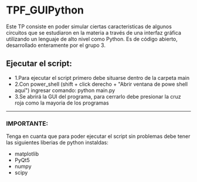 # TPF_GUIPython
Este TP consiste en poder simular ciertas caracteristicas de algunos circuitos que se estudiaron en la materia a través de una interfaz gráfica utilizando un lenguaje de alto nivel como Python. Es de código abierto, desarrollado enteramente por el grupo 3.

## Ejecutar el script:
* 1.Para ejecutar el script primero debe situarse dentro de la carpeta main
* 2.Con power_shell (shift + click derecho + "Abrir ventana de powe shell aquí") ingresar comando: python main.py
* 3.Se abrirá la GUI del programa, para cerrarlo debe presionar la cruz roja como la mayoria de los programas
-------------------------------------
### IMPORTANTE:
Tenga en cuanta que para poder ejecutar el script sin problemas debe tener las siguientes liberias de python instaldas:
* matplotlib
* PyQt5
* numpy
* scipy
